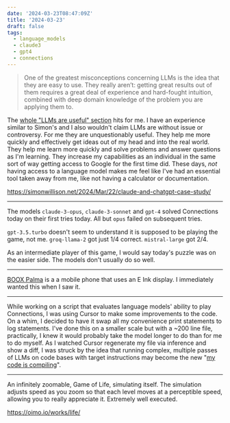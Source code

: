 ```yaml
---
date: '2024-03-23T08:47:09Z'
title: '2024-03-23'
draft: false
tags:
  - language_models
  - claude3
  - gpt4
  - connections
---
```


> One of the greatest misconceptions concerning LLMs is the idea that they are easy to use. They really aren’t: getting great results out of them requires a great deal of experience and hard-fought intuition, combined with deep domain knowledge of the problem you are applying them to.

The [whole "LLMs are useful" section](https://simonwillison.net/2024/Mar/22/claude-and-chatgpt-case-study/#llms-are-useful) hits for me.
I have an experience similar to Simon's and I also wouldn't claim LLMs are without issue or controversy.
For me they are unquestionably useful.
They help me more quickly and effectively get ideas out of my head and into the real world.
They help me learn more quickly and solve problems and answer questions as I'm learning.
They increase my capabilities as an individual in the same sort of way getting access to Google for the first time did.
These days, _not_ having access to a language model makes me feel like I've had an essential tool taken away from me, like not having a calculator or documentation.

<https://simonwillison.net/2024/Mar/22/claude-and-chatgpt-case-study/>

---

The models `claude-3-opus`, `claude-3-sonnet` and `gpt-4` solved Connections today on their first tries today.
All but `opus` failed on subsequent tries.

`gpt-3.5.turbo` doesn't seem to understand it is supposed to be playing the game, not me.
`groq-llama-2` got just 1/4 correct.
`mistral-large` got 2/4.

As an intermediate player of this game, I would say today's puzzle was on the easier side.
The models don't usually do so well.

---

[BOOX Palma](https://shop.boox.com/products/palma) is a a mobile phone that uses an E Ink display.
I immediately wanted this when I saw it.

---

While working on a script that evaluates language models' ability to play Connections, I was using Cursor to make some improvements to the code.
On a whim, I decided to have it swap all my convenience print statements to log statements.
I've done this on a smaller scale but with a ~200 line file, practically, I knew it would probably take the model longer to do than for me to do myself.
As I watched Cursor regenerate my file via inference and show a diff, I was struck by the idea that running complex, multiple passes of LLMs on code bases with target instructions may become the new "[my code is compiling](https://xkcd.com/303/)".

---

An infinitely zoomable, Game of Life, simulating itself.
The simulation adjusts speed as you zoom so that each level moves at a perceptible speed, allowing you to really appreciate it.
Extremely well executed.

<https://oimo.io/works/life/>
